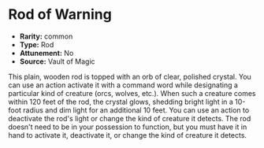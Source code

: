 
# Rod of Warning

* **Rarity:** common
* **Type:** Rod
* **Attunement:** No
* **Source:** Vault of Magic


This plain, wooden rod is topped with an orb of clear, polished crystal. You can use an action activate it with a command word while designating a particular kind of creature (orcs, wolves, etc.). When such a creature comes within 120 feet of the rod, the crystal glows, shedding bright light in a 10-foot radius and dim light for an additional 10 feet. You can use an action to deactivate the rod's light or change the kind of creature it detects. The rod doesn't need to be in your possession to function, but you must have it in hand to activate it, deactivate it, or change the kind of creature it detects.
